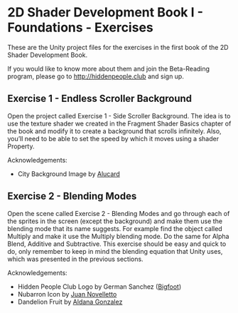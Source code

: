 # 2D Shader Development Book I - Foundations - Exercises

These are the Unity project files for the exercises in the first book of the 2D Shader Development Book.

If you would like to know more about them and join the Beta-Reading program, please go to http://hiddenpeople.club and sign up.

## Exercise 1 - Endless Scroller Background

Open the project called Exercise 1 - Side Scroller Background.
The idea is to use the texture shader we created in the Fragment Shader Basics chapter of the book and modify it to create a background that scrolls infinitely.
Also, you’ll need to be able to set the speed by which it moves using a shader Property.

Acknowledgements:

- City Background Image by [Alucard](https://opengameart.org/content/city-background-repetitive-3)

## Exercise 2 - Blending Modes

Open the scene called Exercise 2 - Blending Modes and go through each of the sprites in the screen (except the background) and make them use the blending mode that its name suggests. For example find the object called Multiply and make it use the Multiply blending mode. Do the same for Alpha Blend, Additive and Subtractive.
This exercise should be easy and quick to do, only remember to keep in mind the blending equation that Unity uses, which was presented in the previous sections.

Acknowledgements:

- Hidden People Club Logo by German Sanchez ([Bigfoot](http://www.bigfootgaming.net/))
- Nubarron Icon by [Juan Novelletto](https://www.artstation.com/juannovelletto)
- Dandelion Fruit by [Aldana Gonzalez](http://vegetaldeana.com)
